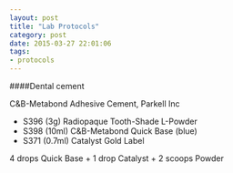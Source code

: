 ```yaml
---
layout: post
title: "Lab Protocols"
category: post
date: 2015-03-27 22:01:06
tags:
- protocols
---
```


####Dental cement

C&B-Metabond Adhesive Cement, Parkell Inc

- S396 (3g) Radiopaque Tooth-Shade L-Powder
- S398 (10ml) C&B-Metabond Quick Base (blue)
- S371 (0.7ml) Catalyst Gold Label

4 drops Quick Base + 1 drop Catalyst + 2 scoops Powder
